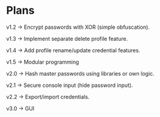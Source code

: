 
# Plans

v1.2 → Encrypt passwords with XOR (simple obfuscation).  

v1.3 → Implement separate delete profile feature.  

v1.4 → Add profile rename/update credential features. 

v1.5 → Modular programming

v2.0 → Hash master passwords using libraries or own logic.  

v2.1 → Secure console input (hide password input).  

v2.2 → Export/import credentials.  

v3.0 → GUI
